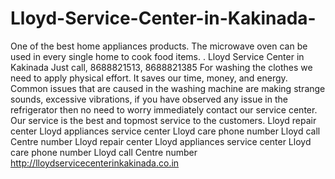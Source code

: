 # Lloyd-Service-Center-in-Kakinada-
 One of the best home appliances products. The microwave oven can be used in every single home to cook food items. . Lloyd Service Center in Kakinada  Just call, 8688821513, 8688821385   For washing the clothes we need to apply physical effort. It saves our time, money, and energy. Common issues that are caused in the washing machine are making strange sounds, excessive vibrations, if you have observed any issue in the refrigerator then no need to worry immediately contact our service center. Our service is the best and topmost service to the customers. Lloyd repair center Lloyd appliances service center   Lloyd care phone number Lloyd call Centre number Lloyd repair center Lloyd appliances service center   Lloyd care phone number Lloyd call Centre number   http://lloydservicecenterinkakinada.co.in
